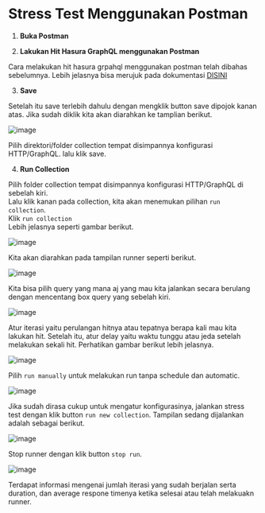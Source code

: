 # Stress Test Menggunakan Postman

1. **Buka Postman**

2. **Lakukan Hit Hasura GraphQL menggunakan Postman**

Cara melakukan hit hasura grpahql menggunakan postman telah dibahas sebelumnya. Lebih jelasnya bisa merujuk pada dokumentasi [DISINI](https://github.com/IhsanYusuf-ADI/Hasura-TS-Learning-Public/blob/main/04/02%20Remote%20Schema%20Hasura%20dan%20Connect%20to%20Postman.md#menghubungkan-hasura-ke-postman-menggunakan-graphql)

3. **Save**
  
Setelah itu save terlebih dahulu dengan mengklik button save dipojok kanan atas. Jika sudah diklik kita akan diarahkan ke tamplian berikut.

![image](https://github.com/user-attachments/assets/9440da8c-1c57-469e-9282-692ff5955510)

Pilih direktori/folder collection tempat disimpannya konfigurasi HTTP/GraphQL. lalu klik save.

4. **Run Collection**

Pilih folder collection tempat disimpannya konfigurasi HTTP/GraphQL di sebelah kiri.   
Lalu klik kanan pada collection, kita akan menemukan pilihan `run collection`.   
Klik `run collection`  
Lebih jelasnya seperti gambar berikut.
  
![image](https://github.com/user-attachments/assets/77d6d576-ce34-402a-b20f-0e9749b11aee)

Kita akan diarahkan pada tampilan runner seperti berikut.
  
![image](https://github.com/user-attachments/assets/24a386f4-3428-46fc-906c-36d74853ec03)

Kita bisa pilih query yang mana aj yang mau kita jalankan secara berulang dengan mencentang box query yang sebelah kiri.

![image](https://github.com/user-attachments/assets/317e83d9-14a2-4b08-b294-01c9bca6311b)

Atur iterasi yaitu perulangan hitnya atau tepatnya berapa kali mau kita lakukan hit. Setelah itu, atur delay yaitu waktu tunggu atau jeda setelah melakukan sekali hit. Perhatikan gambar berikut lebih jelasnya.
  
![image](https://github.com/user-attachments/assets/b41fbbd8-4685-46df-8d85-bfd9a17d4f3f)

Pilih `run manually` untuk melakukan run tanpa schedule dan automatic.

![image](https://github.com/user-attachments/assets/bf0ebeb6-0120-4046-b06d-d18b96dc9bb0)

Jika sudah dirasa cukup untuk mengatur konfigurasinya, jalankan stress test dengan klik button `run new collection`. Tampilan sedang dijalankan adalah sebagai berikut.

![image](https://github.com/user-attachments/assets/94421b30-3c04-4760-bdb3-0137cf6d43ec)

Stop runner dengan klik button `stop run`.

![image](https://github.com/user-attachments/assets/c24f8f6b-b407-4954-b6bb-bc7cb4fe808e)

Terdapat informasi mengenai jumlah iterasi yang sudah berjalan serta duration, dan average respone timenya ketika selesai atau telah melakuakn runner.  
